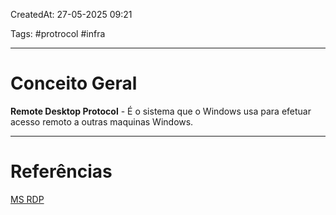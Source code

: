 CreatedAt: 27-05-2025 09:21

Tags: #protrocol #infra

---
# Conceito Geral
**Remote Desktop Protocol** - É o sistema que o Windows usa para efetuar acesso remoto a outras maquinas Windows.

---
# Referências
[MS RDP](https://learn.microsoft.com/pt-br/troubleshoot/windows-server/remote/understanding-remote-desktop-protocol)